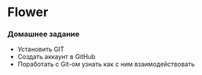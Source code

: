 # Flower
### Домашнее задание 
+ Установить GIT
+ Создать аккаунт в GitHub
+ Поработать с Git-ом узнать как с ним взаимодействовать
